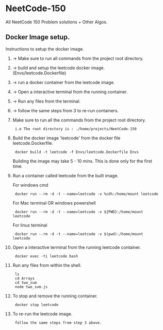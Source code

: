 # NeetCode-150

All NeetCode 150 Problem solutions + Other Algos.

## Docker Image setup.

Instructions to setup the docker image.

1. -> Make sure to run all commands from the project root directory.
2. -> build and setup the leetcode docker image. (Envs/leetcode.Dockerfile)
3. -> run a docker container from the leetcode image.
4. -> Open a interactive terminal from the running container.
5. -> Run any files from the terminal.
6. -> follow the same steps from 3 to re-run containers.

1. Make sure to run all the commands from the project root directory.

        i.e The root directory is : ./home/projects/NeetCode-150

2. Build the docker image 'leetcode' from the docker file leetcode.Dockerfile.

        docker build -t leetcode -f Envs/leetcode.Dockerfile Envs
    
    Building the image may take 5 - 10 mins. This is done only for the first time.

3. Run a container called leetcode from the built image.

    For windows cmd

        docker run --rm -d -t --name=leetcode -v %cd%:/home/mount leetcode 

    For Mac terminal OR windows powershell

        docker run --rm -d -t --name=leetcode -v ${PWD}:/home/mount leetcode

    For linux terminal

        docker run --rm -d -t --name=leetcode -v $(pwd):/home/mount leetcode

4. Open a interactive terminal from the running leetcode container.

        docker exec -ti leetcode bash

5. Run any files from within the shell.

        ls
        cd Arrays
        cd two_sum
        node two_sum.js

6. To stop and remove the running container.

        docker stop leetcode

7. To re-run the leetcode image.

        follow the same steps from step 3 above.